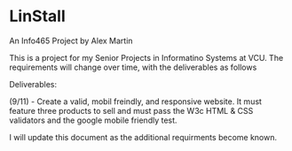 # LinStall
An Info465 Project by Alex Martin  

This is a project for my Senior Projects in Informatino Systems at VCU. The requirements will change over time, with the deliverables as follows

Deliverables:

  (9/11) - Create a valid, mobil freindly, and responsive website. It must feature three products to sell and must pass the W3c HTML & CSS validators and the google mobile friendly test.
 
 
 
 
I will update this document as the additional requirments become known. 
